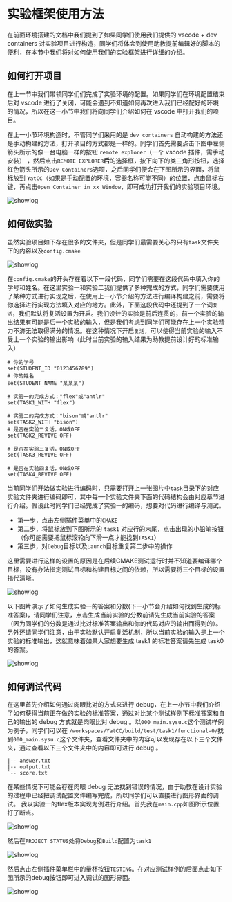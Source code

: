 # 实验框架使用方法
在前面环境搭建的文档中我们提到了如果同学们使用我们提供的 vscode + dev containers 对实验项目进行构造，同学们将体会到使用助教提前编辑好的脚本的便利，在本节中我们将对如何使用我们的实验框架进行详细的介绍。

## 如何打开项目
在上一节中我们带领同学们们完成了实验环境的配置。如果同学们在环境配置结束后对 vscode 进行了关闭，可能会遇到不知道如何再次进入我们已经配好的环境的情况，所以在这一小节中我们将向同学们介绍如何在 vscode 中打开我们的项目。

在上一小节环境构造时，不管同学们采用的是 `dev containers` 自动构建的方法还是手动构建的方法，打开项目的方式都是一样的。同学们首先需要点击下图中左侧箭头所示的像一台电脑一样的按钮 `remote explorer`（一个 vscode 插件，需手动安装） ，然后点击`REMOTE EXPLORER`**后**的选择框，按下向下的类三角形按钮，选择红色箭头所示的`Dev Containers`选项，之后同学们便会在下图所示的界面，将鼠标放到 `YatCC`（如果是手动配置的环境，容器名称可能不同）的位置，点击鼠标右键，再点击`Open Container in xx Window`，即可成功打开我们的实验项目环境。


![showlog](../images/howtoreopendev.jpg)






## 如何做实验
虽然实验项目如下存在很多的文件夹，但是同学们最需要关心的只有`task`文件夹下的内容以及`config.cmake`

![showlog](../images/howtodolab.jpg)

在`config.cmake`的开头存在着以下一段代码，同学们需要在这段代码中填入你的学号和姓名。在这里实验一和实验二我们提供了多种完成的方式，同学们需要使用了某种方式进行实现之后，在使用上一小节介绍的方法进行编译构建之前，需要将你选择进行实现方法填入对应的地方。此外，下面这段代码中还提到了一个词`复活`，我们默认将复活设置为开启。我们设计的实验是前后连贯的，前一个实验的输出结果有可能是后一个实验的输入，但是我们考虑到同学们可能存在上一个实验精力不济无法取得满分的情况。在这种情况下开启`复活`，可以使得当前实验的输入不受上一个实验的输出影响（此时当前实验的输入结果为助教提前设计好的标准输入）

```
# 你的学号
set(STUDENT_ID "0123456789")
# 你的姓名
set(STUDENT_NAME "某某某")

# 实验一的完成方式："flex"或"antlr"
set(TASK1_WITH "flex")

# 实验二的完成方式："bison"或"antlr"
set(TASK2_WITH "bison")
# 是否在实验二复活，ON或OFF
set(TASK2_REVIVE OFF)

# 是否在实验三复活，ON或OFF
set(TASK3_REVIVE OFF)

# 是否在实验四复活，ON或OFF
set(TASK4_REVIVE OFF)
```

当前同学们开始做实验进行编码时，只需要打开上一张图片中`task`目录下的对应实验文件夹进行编码即可，其中每一个实验文件夹下面的代码结构会由对应章节进行介绍。假设此时同学们已经完成了实验一的编码，想要对代码进行编译与测试。
- 第一步，点击左侧插件菜单中的`CMAKE`
- 第二步，将鼠标放到下图所示的 `task1` 对应行的末尾，点击出现的小铅笔按钮（你可能需要把鼠标滚轮向下滑一点才能找到`TASK1`）
- 第三步，对`Debug`目标以及`Launch`目标重复第二步中的操作


这里需要进行这样的设置的原因是在后续CMAKE测试运行时并不知道要编译哪个目标，没有办法指定测试目标和构建目标之间的依赖，所以需要将三个目标的设置指代清晰。

![showlog](../images/task1build.jpg)

以下图片演示了如何生成实验一的答案和分数(下一小节会介绍如何找到生成的标准答案)，请同学们注意，点击生成当前实验的分数前请先生成当前实验的答案（因为同学们的分数是通过比对标准答案输出和你的代码对应的输出而得到的）。另外还请同学们注意，由于实验默认开启复活机制，所以当前实验的输入是上一个实验的标准输出，这就意味着如果大家想要生成 task1 的标准答案请先生成 task0 的答案。

![showlog](../images/howtogetscorenew.jpg)




## 如何调试代码
在这里首先介绍如何通过肉眼比对的方式来进行 debug，在上一小节中我们介绍了如何获得当前正在做的实验的标准答案，通过对比某个测试样例下标准答案和自己的输出的 debug 方式就是肉眼比对 debug 。以`000_main.sysu.c`这个测试样例为例子，同学们可以在
`/workspaces/YatCC/build/test/task1/functional-0/`找到`000_main.sysu.c`这个文件夹，查看文件夹中的内容可以发现存在以下三个文件夹，通过查看以下三个文件夹中的内容即可进行 debug 。
```
|-- answer.txt
|-- output.txt
`-- score.txt
```

在某些情况下可能会存在肉眼 debug 无法找到错误的情况，由于助教在设计实验的过程中已经把调试配置文件编写完成，所以同学们可以直接进行图形界面的调试。
我以实验一的flex版本实现为例进行介绍。首先我在`main.cpp`如图所示位置打了断点。

![showlog](../images/maindebug.png)

然后在`PROJECT STATUS`处将`Debug`和`Build`配置为`task1`

![showlog](../images/debugtest11.jpg)

然后点击左侧插件菜单栏中的量杯按钮`TESTING`。在对应测试样例的后面点击如下图所示的debug按钮即可进入调试的图形界面。

![showlog](../images/debugtest22.jpg)